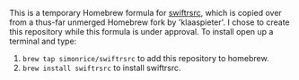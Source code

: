 This is a temporary Homebrew formula for [swiftrsrc](https://github.com/indragiek/swiftrsrc), which is copied over from a thus-far unmerged Homebrew fork by 'klaaspieter'.  I chose to create this repository while this formula is under approval. To install open up a terminal and type:

1. `brew tap simonrice/swiftrsrc` to add this repository to homebrew.
2. `brew install swiftrsrc` to install swiftrsrc.

